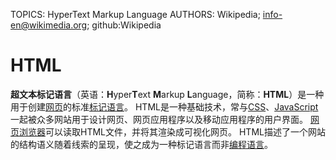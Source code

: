 TOPICS: HyperText Markup Language
AUTHORS: Wikipedia; info-en@wikimedia.org; github:Wikipedia

# HTML

**超文本标记语言**（英语：**H**yper**T**ext **M**arkup **L**anguage，简称：**HTML**）是一种用于创建[网页](#)的标准[标记语言](#)。
HTML是一种基础技术，常与[CSS](#)、[JavaScript](#)一起被众多网站用于设计网页、网页应用程序以及移动应用程序的用户界面。
[网页浏览器](#)可以读取HTML文件，并将其渲染成可视化网页。
HTML描述了一个网站的结构语义随着线索的呈现，使之成为一种标记语言而非[编程语言](#)。
